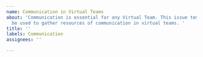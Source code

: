 ```yaml
---
name: Communication in Virtual Teams
about: 'Communication is essential for any Virtual Team. This issue template will
  be used to gather resources of communication in virtual teams. '
title: ''
labels: Communication
assignees: ''

---
```



